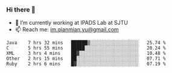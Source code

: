 ### Hi there 👋

- 🔭 I’m currently working at IPADS Lab at SJTU
- 📫 Reach me: im.qianmian.yu@gmail.com

<!--START_SECTION:waka-->
```text
Java    7 hrs 32 mins   ██████▒░░░░░░░░░░░░░░░░░░   25.74 % 
C       5 hrs 55 mins   █████░░░░░░░░░░░░░░░░░░░░   20.24 % 
XML     3 hrs 4 mins    ██▓░░░░░░░░░░░░░░░░░░░░░░   10.48 % 
Other   2 hrs 15 mins   ██░░░░░░░░░░░░░░░░░░░░░░░   07.71 % 
Ruby    2 hrs 6 mins    █▓░░░░░░░░░░░░░░░░░░░░░░░   07.19 % 
```
<!--END_SECTION:waka-->

<!--
**yqmmm/yqmmm** is a ✨ _special_ ✨ repository because its `README.md` (this file) appears on your GitHub profile.

Here are some ideas to get you started:

- 🔭 I’m currently working on ...
- 🌱 I’m currently learning ...
- 👯 I’m looking to collaborate on ...
- 🤔 I’m looking for help with ...
- 💬 Ask me about ...
- 📫 How to reach me: ...
- 😄 Pronouns: ...
- ⚡ Fun fact: ...
-->
